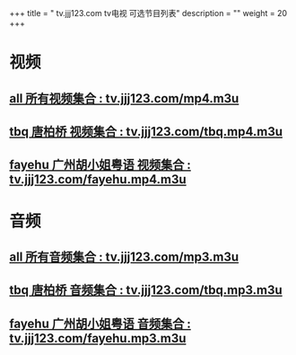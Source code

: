 

+++
title = "  tv.jjj123.com tv电视 可选节目列表"
description = ""
weight = 20
+++

# 视频
## [all 所有视频集合 : tv.jjj123.com/mp4.m3u](/mp4.m3u)
## [tbq 唐柏桥 视频集合 : tv.jjj123.com/tbq.mp4.m3u](/tbq.mp4.m3u)
## [fayehu 广州胡小姐粤语 视频集合 : tv.jjj123.com/fayehu.mp4.m3u](/fayehu.mp4.m3u)

# 音频
## [all 所有音频集合 : tv.jjj123.com/mp3.m3u](/mp3.m3u)
## [tbq 唐柏桥 音频集合 : tv.jjj123.com/tbq.mp3.m3u](/tbq.mp3.m3u)
## [fayehu 广州胡小姐粤语 音频集合 : tv.jjj123.com/fayehu.mp3.m3u](/fayehu.mp3.m3u)

